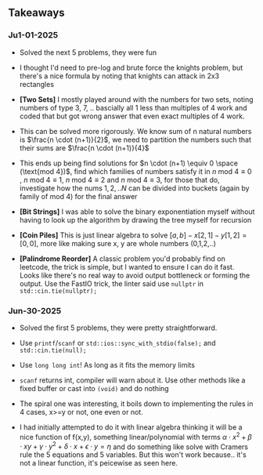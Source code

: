 ## Takeaways

### Ju1-01-2025
- Solved the next 5 problems, they were fun

- I thought I'd need to pre-log and brute force the knights problem, but there's a nice formula by noting that knights can attack in 2x3 rectangles

- **[Two Sets]** I mostly played around with the numbers for two sets, noting numbers of type 3, 7, .. bascially all 1 less than multiples of 4 work and coded that but got wrong answer that even exact multiples of 4 work.

- This can be solved more rigorously. We know sum of n natural numbers is $\frac{n \cdot (n+1)}{2}$, we need to partition the numbers such that their sums are  $\frac{n \cdot (n+1)}{4}$

- This ends up being find solutions for $n \cdot (n+1) \equiv 0 \space (\text{mod 4})$, find which families of numbers satisfy it in $n \text{ mod } 4 \equiv 0$ ,  $n \text{ mod } 4 \equiv 1$, $n \text{ mod } 4 \equiv 2$ and  $n \text{ mod } 4 \equiv 3$, for those that do, investigate how the nums $1,2,..N$ can be divided into buckets (again by family of mod 4) for the final answer

- **[Bit Strings]** I was able to solve the binary exponentiation myself without having to look up the algorithm by drawing the tree myself for recursion

- **[Coin Piles]**  This is just linear algebra to solve $[a, b] - x[2, 1] - y[1, 2] = [0, 0]$, more like making sure x, y are whole numbers (0,1,2,..)

- **[Palindrome Reorder]** A classic problem you'd probably find on leetcode, the trick is simple, but I wanted to ensure I can do it fast. Looks like there's no real way to avoid output bottleneck or forming the output. Use the FastIO trick, the linter said use `nullptr` in `std::cin.tie(nullptr);`
 

### Jun-30-2025

- Solved the first 5 problems, they were pretty straightforward. 

- Use `printf`/`scanf` or `std::ios::sync_with_stdio(false);` and `std::cin.tie(null);`

- Use `long long int`! As long as it fits the memory limits

- `scanf` returns int, compiler will warn about it. Use other methods like a fixed buffer or cast into `(void)` and do nothing

- The spiral one was interesting, it boils down to implementing the rules in 4 cases, x>=y or not, one even or not.
- I had initially attempted to do it with linear algebra thinking it will be a nice function of f(x,y), something linear/polynomial with terms $\alpha \cdot x^2 + \beta \cdot xy + \gamma \cdot y^2 + \delta \cdot x + \epsilon \cdot y = \eta$ and do something like solve with Cramers rule the 5 equations and 5 variables. But this won't work because.. it's not a linear function, it's peicewise as seen here.
